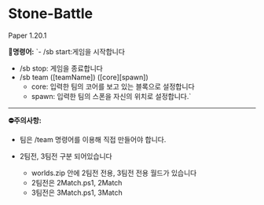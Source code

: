 # Stone-Battle

Paper 1.20.1

**💬명령어:**
`- /sb start:게임을 시작합니다
- /sb stop: 게임을 종료합니다
- /sb team ([teamName]) ([core][spawn])
  - core: 입력한 팀의 코어를 보고 있는 블록으로 설정합니다
  - spawn: 입력한 팀의 스폰을 자신의 위치로 설정합니다.`
-------------------------------------------------------
**⛔주의사항:**
- 팀은 /team 명령어를 이용해 직접 만들어야 합니다.

- 2팀전, 3팀전 구분 되어있습니다
  - worlds.zip 안에 2팀전 전용, 3팀전 전용 월드가 있습니다
  - 2팀전은 2Match.ps1, 2Match
  - 3팀전은 3Match.ps1, 3Match
